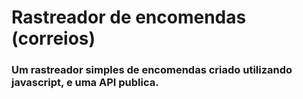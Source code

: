 <h1>Rastreador de encomendas (correios)</h1>
<h3>Um rastreador simples de encomendas criado utilizando javascript, e uma API publica.</h3>
<img>
